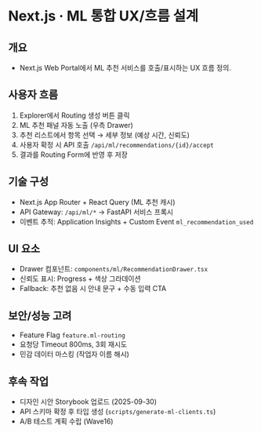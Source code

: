 # Next.js · ML 통합 UX/흐름 설계

## 개요
- Next.js Web Portal에서 ML 추천 서비스를 호출/표시하는 UX 흐름 정의.

## 사용자 흐름
1. Explorer에서 Routing 생성 버튼 클릭
2. ML 추천 패널 자동 노출 (우측 Drawer)
3. 추천 리스트에서 항목 선택 → 세부 정보 (예상 시간, 신뢰도)
4. 사용자 확정 시 API 호출 `/api/ml/recommendations/{id}/accept`
5. 결과를 Routing Form에 반영 후 저장

## 기술 구성
- Next.js App Router + React Query (ML 추천 캐시)
- API Gateway: `/api/ml/*` → FastAPI 서비스 프록시
- 이벤트 추적: Application Insights + Custom Event `ml_recommendation_used`

## UI 요소
- Drawer 컴포넌트: `components/ml/RecommendationDrawer.tsx`
- 신뢰도 표시: Progress + 색상 그라데이션
- Fallback: 추천 없음 시 안내 문구 + 수동 입력 CTA

## 보안/성능 고려
- Feature Flag `feature.ml-routing`
- 요청당 Timeout 800ms, 3회 재시도
- 민감 데이터 마스킹 (작업자 이름 해시)

## 후속 작업
- 디자인 시안 Storybook 업로드 (2025-09-30)
- API 스키마 확정 후 타입 생성 (`scripts/generate-ml-clients.ts`)
- A/B 테스트 계획 수립 (Wave16)
